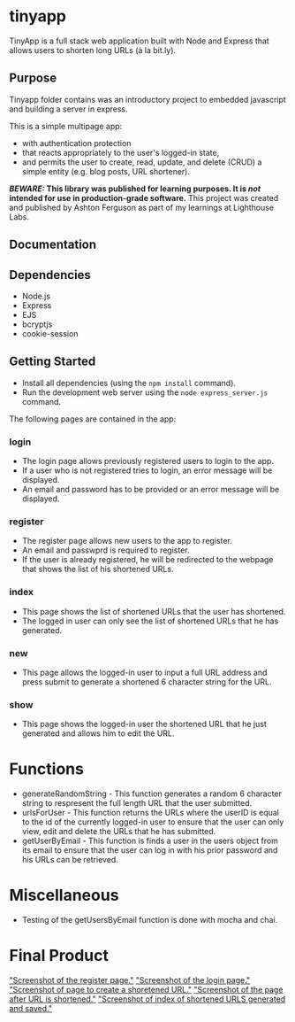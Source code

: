 # tinyapp

TinyApp is a full stack web application built with Node and Express that allows users to shorten long URLs (à la bit.ly).

## Purpose

Tinyapp folder contains was an introductory project to embedded javascript and building a server in express.

This is a simple multipage app:

- with authentication protection
- that reacts appropriately to the user's logged-in state,
- and permits the user to create, read, update, and delete (CRUD) a simple entity (e.g. blog posts, URL shortener).

**_BEWARE:_ This library was published for learning purposes. It is _not_ intended for use in production-grade software.**
This project was created and published by Ashton Ferguson as part of my learnings at Lighthouse Labs.

## Documentation

## Dependencies

- Node.js
- Express
- EJS
- bcryptjs
- cookie-session

## Getting Started

- Install all dependencies (using the `npm install` command).
- Run the development web server using the `node express_server.js` command.

The following pages are contained in the app:

### login

- The login page allows previously registered users to login to the app.
- If a user who is not registered tries to login, an error message will be displayed.
- An email and password has to be provided or an error message will be displayed.

### register

- The register page allows new users to the app to register.
- An email and passwprd is required to register.
- If the user is already registered, he will be redirected to the webpage that shows the list of his shortened URLs.

### index

- This page shows the list of shortened URLs that the user has shortened.
- The logged in user can only see the list of shortened URLs that he has generated.

### new

- This page allows the logged-in user to input a full URL address and press submit to generate a shortened 6 character string for the URL.

### show

- This page shows the logged-in user the shortened URL that he just generated and allows him to edit the URL.

# Functions

- generateRandomString - This function generates a random 6 character string to respresent the full length URL that the user submitted.
- urlsForUser - This function returns the URLs where the userID is equal to the id of the currently logged-in user to ensure that the user can only view, edit and delete the URLs that he has submitted.
- getUserByEmail - This function is finds a user in the users object from its email to ensure that the user can log in with his prior password and his URLs can be retrieved.

# Miscellaneous

- Testing of the getUsersByEmail function is done with mocha and chai.

# Final Product

["Screenshot of the register page."](https://github.com/habeshongo/tinyapp/blob/main/docs/register_page.jpg)
["Screenshot of the login page."](https://github.com/habeshongo/tinyapp/blob/main/docs/login_page.jpg)
["Screenshot of page to create a shoretened URL."](https://github.com/habeshongo/tinyapp/blob/main/docs/create_shortened_URL.jpg)
["Screenshot of the page after URL is shortened."](https://github.com/habeshongo/tinyapp/blob/main/docs/shortened_URL.jpg)
["Screenshot of index of shortened URLS generated and saved."](https://github.com/habeshongo/tinyapp/blob/main/docs/main_URLs_page.jpg)
